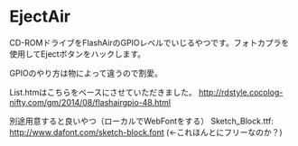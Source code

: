 # EjectAir

CD-ROMドライブをFlashAirのGPIOレベルでいじるやつです。フォトカプラを使用してEjectボタンをハックします。

GPIOのやり方は物によって違うので割愛。

List.htmはこちらをベースにさせていただきました。
http://rdstyle.cocolog-nifty.com/gm/2014/08/flashairgpio-48.html

別途用意すると良いやつ（ローカルでWebFontをする）
Sketch_Block.ttf: http://www.dafont.com/sketch-block.font (←これほんとにフリーなのか？)